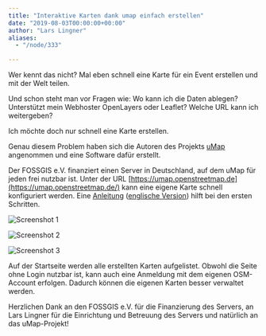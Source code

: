 ```yaml
---
title: "Interaktive Karten dank umap einfach erstellen"
date: "2019-08-03T00:00:00+00:00"
author: "Lars Lingner"
aliases:
  - "/node/333"

---
```


Wer kennt das nicht? Mal eben schnell eine Karte für ein Event erstellen und mit der Welt teilen.

Und schon steht man vor Fragen wie: Wo kann ich die Daten ablegen? Unterstützt mein Webhoster OpenLayers oder Leaflet? Welche URL kann ich weitergeben?

Ich möchte doch nur schnell eine Karte erstellen.

Genau diesem Problem haben sich die Autoren des Projekts [uMap](https://github.com/umap-project/umap) angenommen und eine Software dafür erstellt.

Der FOSSGIS e.V. finanziert einen Server in Deutschland, auf dem uMap für jeden frei nutzbar ist.
Unter der URL [https://umap.openstreetmap.de](https://umap.openstreetmap.de/) kann eine eigene Karte schnell konfiguriert werden. Eine [Anleitung](https://wiki.openstreetmap.org/wiki/DE:UMap/Anleitung) ([englische Version](https://wiki.openstreetmap.org/wiki/UMap/Guide)) hilft bei den ersten Schritten.

![Screenshot 1](https://wiki.openstreetmap.org/w/images/b/b0/UMap_Overview_controls.jpg)

![Screenshot 2](https://wiki.openstreetmap.org/w/images/b/b9/UMap_menu_passive.jpg)

![Screenshot 3](https://wiki.openstreetmap.org/w/images/1/13/UMap_menu_active.jpg)

Auf der Startseite werden alle erstellten Karten aufgelistet. Obwohl die Seite ohne Login nutzbar ist, kann auch eine Anmeldung mit dem eigenen OSM-Account erfolgen. Dadurch können die eigenen Karten besser verwaltet werden.

Herzlichen Dank an den FOSSGIS e.V. für die Finanzierung des Servers, an Lars Lingner für die Einrichtung und Betreuung des Servers und natürlich an das uMap-Projekt!
